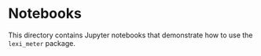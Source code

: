 # Notebooks

This directory contains Jupyter notebooks that demonstrate how to use the `lexi_meter` package.